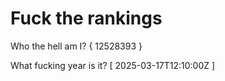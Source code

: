 # Fuck the rankings

Who the hell am I?
{ 12528393 }

What fucking year is it?
[ 2025-03-17T12:10:00Z ]
